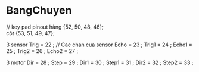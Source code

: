 # BangChuyen
// key pad pinout
 hàng {52, 50, 48, 46};   
 cột {53, 51, 49, 47};

3 sensor 
Trig = 22 ;                   // Cac chan cua sensor
Echo = 23 ;
Trig1 = 24 ;
Echo1 = 25 ;
Trig2 = 26 ;
Echo2 = 27 ;

3 motor
 Dir = 28 ;
 Step = 29 ;
 Dir1 = 30 ;
 Step1 = 31 ;
 Dir2 = 32 ;
 Step2 = 33 ;